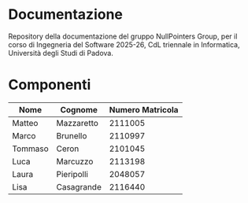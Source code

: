 # Documentazione
Repository della documentazione del gruppo NullPointers Group, per il corso di Ingegneria del Software 2025-26, CdL triennale in Informatica, Università degli Studi di Padova.

# Componenti
| Nome       | Cognome     | Numero Matricola |
|------------|-------------|------------------|
| Matteo     | Mazzaretto  | 2111005          |
| Marco      | Brunello    | 2110997          |
| Tommaso    | Ceron       | 2101045          |
| Luca       | Marcuzzo    | 2113198          |
| Laura      | Pieripolli  | 2048057          |
| Lisa       | Casagrande  | 2116440          |
